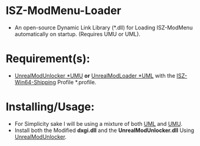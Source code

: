 # ISZ-ModMenu-Loader
- An open-source Dynamic Link Library (*.dll) for Loading ISZ-ModMenu automatically on startup. (Requires UMU or UML).

# Requirement(s):
- [UnrealModUnlocker *UMU](https://illusory.dev/index.html) **or** [UnrealModLoader *UML](https://github.com/RussellJerome/UnrealModLoader/releases/tag/v2.2.1) with the [ISZ-Win64-Shipping]() Profile *.profile.

# Installing/Usage:
- For Simplicity sake I will be using a mixture of both [UML]([https://illusory.dev/index.html](https://github.com/RussellJerome/UnrealModLoader/releases/tag/v2.2.1)) and [UMU](https://illusory.dev/index.html).
- Install both the Modified **dxgi.dll** and the **UnrealModUnlocker.dll** Using [UnrealModUnlocker](https://illusory.dev/index.html).
